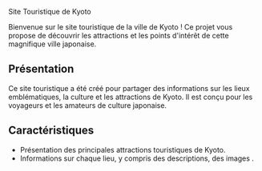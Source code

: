 Site Touristique de Kyoto

Bienvenue sur le site touristique de la ville de Kyoto ! Ce projet vous propose de découvrir les attractions et les points d'intérêt de cette magnifique ville japonaise.

## Présentation

Ce site touristique a été créé pour partager des informations sur les lieux emblématiques, la culture et les attractions de Kyoto. Il est conçu pour les voyageurs et les amateurs de culture japonaise.

## Caractéristiques

- Présentation des principales attractions touristiques de Kyoto.
- Informations  sur chaque lieu, y compris des descriptions, des images .

